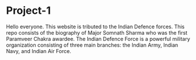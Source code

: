 # Project-1
Hello everyone. This website is tributed to the Indian Defence forces. This repo consists of the biography of Major Somnath Sharma who was the first Paramveer Chakra awardee.  The Indian Defence Force is a powerful military organization consisting of three main branches: the Indian Army, Indian Navy, and Indian Air Force. 
